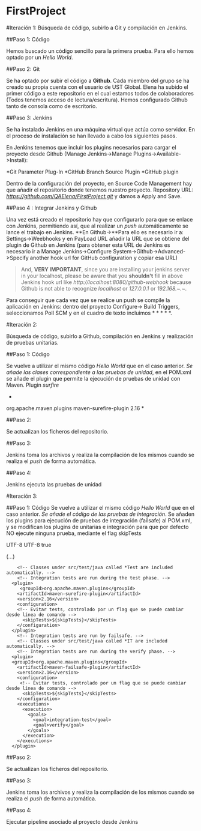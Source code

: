# FirstProject

#Iteración 1:
Búsqueda de código, subirlo a Git y compilación en Jenkins.

##Paso 1: Código

Hemos buscado un código sencillo para la primera prueba. Para ello hemos optado por un *Hello World*.

##Paso 2: Git

Se ha optado por subir el código a **Github**. Cada miembro del grupo se ha creado su propia cuenta con el usuario de UST Global.
Elena ha subido el primer código a este repositorio en el cual estamos todos de colaboradores (Todos tenemos acceso de lectura/escritura).
Hemos configurado Github tanto de consola como de escritorio. 


##Paso 3: Jenkins

Se ha instalado Jenkins en una máquina virtual que actúa como servidor. En el proceso de instalación se han llevado a cabo los siguientes pasos.




En Jenkins tenemos que incluir los plugins necesarios para cargar el proyecto desde Github (Manage Jenkins->Manage Plugins->Available->Install):

*Git Parameter Plug-In
*GitHub Branch Source Plugin
*GitHub plugin

Dentro de la configuración del proyecto, en Source Code Management hay que añadir el repositorio donde tenemos nuestro proyecto. Repository URL: *https://github.com/QAElena/FirstProject.git* y damos a Apply and Save.

##Paso 4 : Integrar Jenkins y Github

Una vez está creado el repositorio hay que configurarlo para que se enlace con Jenkins, permitiendo así, que al realizar un *push* automáticamente se lance el trabajo en Jenkins. 
**En Github->**Para ello es necesario ir a: Settings->Weebhooks y en PayLoad URL añadir la URL que se obtiene del plugin de Github en Jenkins (para obtener esta URL de Jenkins es necesario ir a Manage Jenkins->Configure System->Github->Advanced->Specify another hook url for GitHub configuration y copiar esa URL)

>And, **VERY IMPORTANT**, since you are installing your jenkins server in your localhost, please be aware that you **shouldn't** fill in above Jenkins hook url like *http://localhost:8080/github-webhook* because Github is not able to recognize *localhost* or *127.0.0.1* or *192.168.~.~.*

Para conseguir que cada vez que se realice un push se compile la aplicación en Jenkins: dentro del proyecto Configure-> Build Triggers, seleccionamos Poll SCM y en el cuadro de texto incluimos * * * * *.

#Iteración 2:


Búsqueda de código, subirlo a Github, compilación en Jenkins y realización de pruebas unitarias.


##Paso 1: Código


Se vuelve a utilizar el mismo código *Hello World* que en el caso anterior. *Se añade las clases correspondiente a las pruebas de unidad*, en el POM.xml se añade el plugin que permite la ejecución de pruebas de unidad con Maven. Plugin *surfire*

 *
 <plugin>      
       <groupId>org.apache.maven.plugins</groupId>
       <artifactId>maven-surefire-plugin</artifactId>
       <version>2.16</version>
</plugin>*


##Paso 2:

Se actualizan los ficheros del repositorio.


##Paso 3:

Jenkins toma los archivos y realiza la compilación de los mismos cuando se realiza el *push* de forma automática.


##Paso 4:

Jenkins ejecuta las pruebas de unidad


#Iteración 3:


##Paso 1: Código
Se vuelve a utilizar el mismo código *Hello World* que en el caso anterior. *Se añade el código de las pruebas de integración*. Se añaden los plugins para ejecución de pruebas de integración (failsafe) al POM.xml, y se modifican los plugins de unitarias e integración para que por defecto NO ejecute ninguna prueba, mediante el flag skipTests

<properties> 
  <project.build.sourceEncoding>UTF-8</project.build.sourceEncoding>
   <project.reporting.outputEncoding>UTF-8</project.reporting.outputEncoding>
	<!-- Posibilidad de evitar todo tipo de tests (por defecto evitar) -->
   <skipTests>true</skipTests>
 </properties>

  (...)
  
   <!-- Unit tests are run by surefire. -->
        <!-- Classes under src/test/java called *Test are included automatically. -->
        <!-- Integration tests are run during the test phase. -->
      <plugin>
         <groupId>org.apache.maven.plugins</groupId>
        <artifactId>maven-surefire-plugin</artifactId>
        <version>2.16</version>
        <configuration>
		<!-- Evitar tests, controlado por un flag que se puede cambiar desde línea de comando -->		
          <skipTests>${skipTests}</skipTests>
        </configuration>		
      </plugin>
        <!-- Integration tests are run by failsafe. -->
        <!-- Classes under src/test/java called *IT are included automatically. -->
        <!-- Integration tests are run during the verify phase. -->
      <plugin>
      <groupId>org.apache.maven.plugins</groupId>
        <artifactId>maven-failsafe-plugin</artifactId>
        <version>2.16</version>
        <configuration>
		 <!-- Evitar tests, controlado por un flag que se puede cambiar desde línea de comando -->
          <skipTests>${skipTests}</skipTests>
        </configuration>		
        <executions>
          <execution>
            <goals>
              <goal>integration-test</goal>
              <goal>verify</goal>
            </goals>
          </execution>
        </executions>
      </plugin>

##Paso 2:


Se actualizan los ficheros del repositorio.


##Paso 3:

Jenkins toma los archivos y realiza la compilación de los mismos cuando se realiza el *push* de forma automática.

##Paso 4:

Ejecutar pipeline asociado al proyecto desde Jenkins
